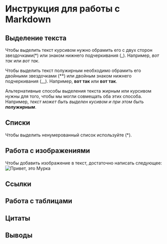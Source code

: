 # Инструкция для работы с Markdown

## Выделение текста

Чтобы выделить текст курсивом нужно обрамить его с двух сторон звездочками(*) или знаком нижнего подчеркивания (_). Например, *вот так* или _вот так_.

Чтобы выделить текст полужирным необходимо обрамить его двойными звездочками (**) или двойным знаком нижнего подчеркивания (__). Например, **вот так** или __вот так__.

Альтернативные способы выделения текста жирным или курсивом нужны для того, чтобы мы могли совмещать оба этих способа. Например, _текст может быть выделен кусивом и при этом быть **полужирным**_.

## Списки

Чтобы выделить ненумерованный список используйте (*).

## Работа с изображениями

Чтобы добавить изображение в текст, достаточно написать следующее: 
![Привет, это Мурка](cat.jpg)

## Ссылки

## Работа с таблицами

## Цитаты

## Выводы

